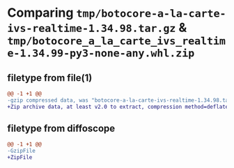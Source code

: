 # Comparing `tmp/botocore-a-la-carte-ivs-realtime-1.34.98.tar.gz` & `tmp/botocore_a_la_carte_ivs_realtime-1.34.99-py3-none-any.whl.zip`

## filetype from file(1)

```diff
@@ -1 +1 @@
-gzip compressed data, was "botocore-a-la-carte-ivs-realtime-1.34.98.tar", last modified: Sat May  4 01:01:29 2024, max compression
+Zip archive data, at least v2.0 to extract, compression method=deflate
```

## filetype from diffoscope

```diff
@@ -1 +1 @@
-GzipFile
+ZipFile
```


